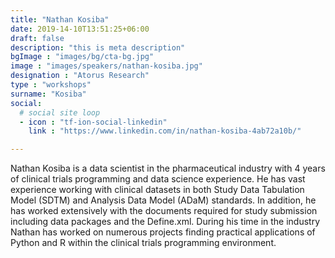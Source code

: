 ```yaml
---
title: "Nathan Kosiba"
date: 2019-14-10T13:51:25+06:00
draft: false
description: "this is meta description"
bgImage : "images/bg/cta-bg.jpg"
image : "images/speakers/nathan-kosiba.jpg"
designation : "Atorus Research"
type : "workshops"
surname: "Kosiba"
social:
  # social site loop
  - icon : "tf-ion-social-linkedin"
    link : "https://www.linkedin.com/in/nathan-kosiba-4ab72a10b/"

---
```


Nathan Kosiba is a data scientist in the pharmaceutical industry with 4 years of clinical trials programming and data science experience.  He has vast experience working with clinical datasets in both Study Data Tabulation Model (SDTM) and Analysis Data Model (ADaM) standards.  In addition, he has worked extensively with the documents required for study submission including data packages and the Define.xml.  During his time in the industry Nathan has worked on numerous projects finding practical applications of Python and R within the clinical trials programming environment.

